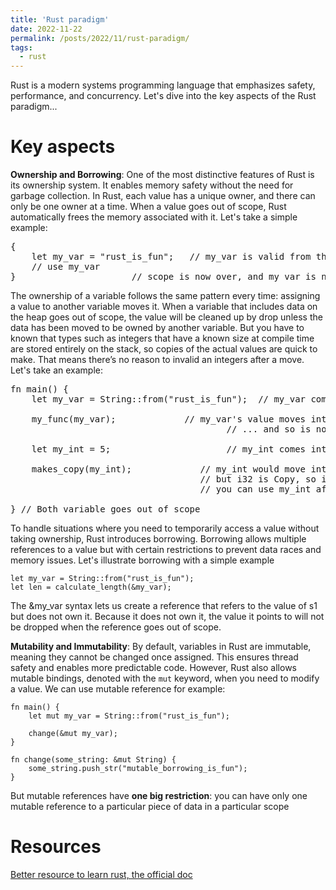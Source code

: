 ```yaml
---
title: 'Rust paradigm'
date: 2022-11-22
permalink: /posts/2022/11/rust-paradigm/
tags:
  - rust
---
```


Rust is a modern systems programming language that emphasizes safety, performance, and concurrency.
Let's dive into the key aspects of the Rust paradigm...

Key aspects
======
**Ownership and Borrowing**:
   One of the most distinctive features of Rust is its ownership system. It enables memory safety without the need for garbage collection. In Rust, each value has a unique owner, and there can only be one owner at a time. When a value goes out of scope, Rust automatically frees the memory associated with it.
Let's take a simple example:
<pre>
{
    let my_var = "rust_is_fun";   // my_var is valid from this point forward
    // use my_var
}                      // scope is now over, and my_var is no longer valid
</pre>

The ownership of a variable follows the same pattern every time: assigning a value to another variable moves it. When a variable that includes data on the heap goes out of scope, the value will be cleaned up by drop unless the data has been moved to be owned by another variable. But you have to known that types such as integers that have a known size at compile time are stored entirely on the stack, so copies of the actual values are quick to make. That means there’s no reason to invalid an integers after a move.
Let's take an example:
<pre>
fn main() {
    let my_var = String::from("rust_is_fun");  // my_var comes into scope (warning: heap allocation)

    my_func(my_var);             // my_var's value moves into the function my_func...
                                         // ... and so is no longer valid here

    let my_int = 5;                      // my_int comes into scope

    makes_copy(my_int);             // my_int would move into the function,
                                    // but i32 is Copy, so it's okay to still
                                    // you can use my_int after

} // Both variable goes out of scope
</pre>

To handle situations where you need to temporarily access a value without taking ownership, Rust introduces borrowing. Borrowing allows multiple references to a value but with certain restrictions to prevent data races and memory issues.
Let's illustrate borrowing with a simple example
```
let my_var = String::from("rust_is_fun");
let len = calculate_length(&my_var);
```
The &my_var syntax lets us create a reference that refers to the value of s1 but does not own it. Because it does not own it, the value it points to will not be dropped when the reference goes out of scope.

**Mutability and Immutability**:
By default, variables in Rust are immutable, meaning they cannot be changed once assigned. This ensures thread safety and enables more predictable code.
However, Rust also allows mutable bindings, denoted with the `mut` keyword, when you need to modify a value.
We can use mutable reference for example:
```
fn main() {
    let mut my_var = String::from("rust_is_fun");

    change(&mut my_var);
}

fn change(some_string: &mut String) {
    some_string.push_str("mutable_borrowing_is_fun");
}
```
But mutable references have **one big restriction**: you can have only one mutable reference to a particular piece of data in a particular scope

Resources
======
[Better resource to learn rust, the official doc](https://doc.rust-lang.org/book/)



